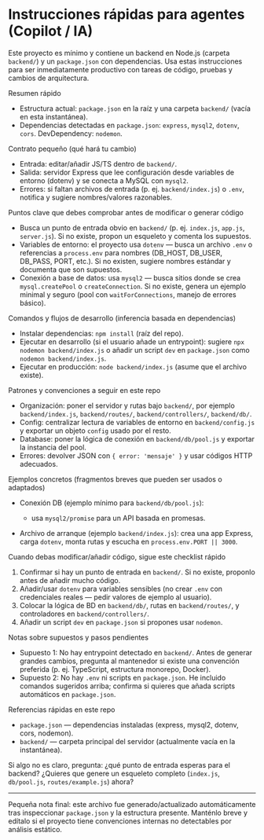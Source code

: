 ﻿# Instrucciones rápidas para agentes (Copilot / IA)

Este proyecto es mínimo y contiene un backend en Node.js (carpeta `backend/`) y un `package.json` con dependencias. Usa estas instrucciones para ser inmediatamente productivo con tareas de código, pruebas y cambios de arquitectura.

Resumen rápido
- Estructura actual: `package.json` en la raíz y una carpeta `backend/` (vacía en esta instantánea).
- Dependencias detectadas en `package.json`: `express`, `mysql2`, `dotenv`, `cors`. DevDependency: `nodemon`.

Contrato pequeño (qué hará tu cambio)
- Entrada: editar/añadir JS/TS dentro de `backend/`.
- Salida: servidor Express que lee configuración desde variables de entorno (dotenv) y se conecta a MySQL con `mysql2`.
- Errores: si faltan archivos de entrada (p. ej. `backend/index.js`) o `.env`, notifica y sugiere nombres/valores razonables.

Puntos clave que debes comprobar antes de modificar o generar código
- Busca un punto de entrada obvio en `backend/` (p. ej. `index.js`, `app.js`, `server.js`). Si no existe, propon un esqueleto y comenta los supuestos.
- Variables de entorno: el proyecto usa `dotenv` — busca un archivo `.env` o referencias a `process.env` para nombres (DB_HOST, DB_USER, DB_PASS, PORT, etc.). Si no existen, sugiere nombres estándar y documenta que son supuestos.
- Conexión a base de datos: usa `mysql2` — busca sitios donde se crea `mysql.createPool` o `createConnection`. Si no existe, genera un ejemplo minimal y seguro (pool con `waitForConnections`, manejo de errores básico).

Comandos y flujos de desarrollo (inferencia basada en dependencias)
- Instalar dependencias: `npm install` (raíz del repo).
- Ejecutar en desarrollo (si el usuario añade un entrypoint): sugiere `npx nodemon backend/index.js` o añadir un script `dev` en `package.json` como `nodemon backend/index.js`.
- Ejecutar en producción: `node backend/index.js` (asume que el archivo existe).

Patrones y convenciones a seguir en este repo
- Organización: poner el servidor y rutas bajo `backend/`, por ejemplo `backend/index.js`, `backend/routes/`, `backend/controllers/`, `backend/db/`.
- Config: centralizar lectura de variables de entorno en `backend/config.js` y exportar un objeto `config` usado por el resto.
- Database: poner la lógica de conexión en `backend/db/pool.js` y exportar la instancia del pool.
- Errores: devolver JSON con `{ error: 'mensaje' }` y usar códigos HTTP adecuados.

Ejemplos concretos (fragmentos breves que pueden ser usados o adaptados)
- Conexión DB (ejemplo mínimo para `backend/db/pool.js`):
  - usa `mysql2/promise` para un API basada en promesas.

- Archivo de arranque (ejemplo `backend/index.js`): crea una app Express, carga `dotenv`, monta rutas y escucha en `process.env.PORT || 3000`.

Cuando debas modificar/añadir código, sigue este checklist rápido
1. Confirmar si hay un punto de entrada en `backend/`. Si no existe, proponlo antes de añadir mucho código.
2. Añadir/usar `dotenv` para variables sensibles (no crear `.env` con credenciales reales — pedir valores de ejemplo al usuario).
3. Colocar la lógica de BD en `backend/db/`, rutas en `backend/routes/`, y controladores en `backend/controllers/`.
4. Añadir un script `dev` en `package.json` si propones usar `nodemon`.

Notas sobre supuestos y pasos pendientes
- Supuesto 1: No hay entrypoint detectado en `backend/`. Antes de generar grandes cambios, pregunta al mantenedor si existe una convención preferida (p. ej. TypeScript, estructura monorepo, Docker).
- Supuesto 2: No hay `.env` ni scripts en `package.json`. He incluido comandos sugeridos arriba; confirma si quieres que añada scripts automáticos en `package.json`.

Referencias rápidas en este repo
- `package.json` — dependencias instaladas (express, mysql2, dotenv, cors, nodemon).
- `backend/` — carpeta principal del servidor (actualmente vacía en la instantánea).

Si algo no es claro, pregunta: ¿qué punto de entrada esperas para el backend? ¿Quieres que genere un esqueleto completo (`index.js`, `db/pool.js`, `routes/example.js`) ahora?

---
Pequeña nota final: este archivo fue generado/actualizado automáticamente tras inspeccionar `package.json` y la estructura presente. Manténlo breve y edítalo si el proyecto tiene convenciones internas no detectables por análisis estático.
